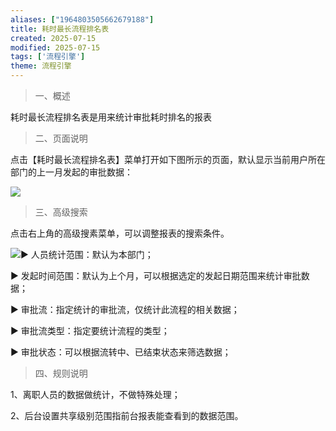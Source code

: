 ```yaml
---
aliases: ["1964803505662679188"]
title: 耗时最长流程排名表
created: 2025-07-15
modified: 2025-07-15
tags: ['流程引擎']
theme: 流程引擎
---
```


> 一、概述

耗时最长流程排名表是用来统计审批耗时排名的报表

> 二、页面说明

点击【耗时最长流程排名表】菜单打开如下图所示的页面，默认显示当前用户所在部门的上一月发起的审批数据：

![](8a41fe248963e000011b405a93b41e4f.jpg)

> 三、高级搜索

点击右上角的高级搜素菜单，可以调整报表的搜索条件。

![](43b800022d977164e17a5fa31035040f.jpg)▶ 人员统计范围：默认为本部门；

▶ 发起时间范围：默认为上个月，可以根据选定的发起日期范围来统计审批数据；

▶ 审批流：指定统计的审批流，仅统计此流程的相关数据；

▶ 审批流类型：指定要统计流程的类型；

▶ 审批状态：可以根据流转中、已结束状态来筛选数据；

> 四、规则说明

1、离职人员的数据做统计，不做特殊处理；

2、后台设置共享级别范围指前台报表能查看到的数据范围。
